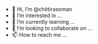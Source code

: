 - 👋 Hi, I’m @chittirasoman
- 👀 I’m interested in ...
- 🌱 I’m currently learning ...
- 💞️ I’m looking to collaborate on ...
- 📫 How to reach me ...

<!---
chittirasoman/chittirasoman is a ✨ special ✨ repository because its `README.md` (this file) appears on your GitHub profile.
You can click the Preview link to take a look at your changes.
--->
